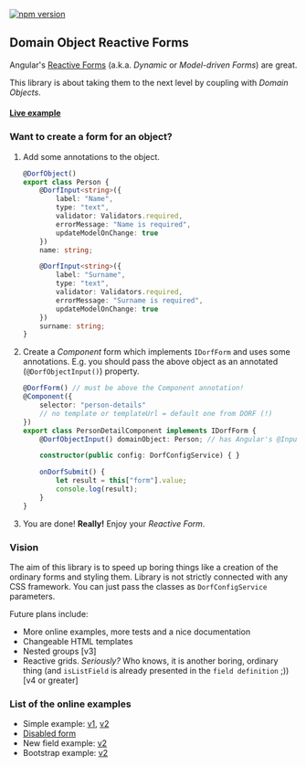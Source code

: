 [![npm version](https://img.shields.io/npm/v/dorf.svg)](https://www.npmjs.com/package/dorf)

## Domain Object Reactive Forms

Angular's [Reactive Forms](https://angular.io/docs/ts/latest/cookbook/dynamic-form.html) (a.k.a. _Dynamic_ or _Model-driven Forms_) are great.

This library is about taking them to the next level by coupling with _Domain Objects_.

#### [Live example](https://embed.plnkr.co/6H2jto/)

### Want to create a form for an object?
1. Add some annotations to the object.
    ```typescript
    @DorfObject()
    export class Person {
        @DorfInput<string>({
            label: "Name", 
            type: "text",
            validator: Validators.required, 
            errorMessage: "Name is required",
            updateModelOnChange: true
        })
        name: string;

        @DorfInput<string>({
            label: "Surname", 
            type: "text",
            validator: Validators.required, 
            errorMessage: "Surname is required",
            updateModelOnChange: true
        })
        surname: string;
    }
    ```

2. Create a _Component_ form which implements `IDorfForm` and uses some annotations. E.g. you should pass the above object as an annotated (`@DorfObjectInput()`) property.
    ```typescript
    @DorfForm() // must be above the Component annotation!
    @Component({
        selector: "person-details"
        // no template or templateUrl = default one from DORF (!)
    })
    export class PersonDetailComponent implements IDorfForm {
        @DorfObjectInput() domainObject: Person; // has Angular's @Input() behavior as well (!)

        constructor(public config: DorfConfigService) { }

        onDorfSubmit() {
            let result = this["form"].value;
            console.log(result);
        }
    }
    ```
3. You are done! **Really!** Enjoy your _Reactive Form_.

### Vision
The aim of this library is to speed up boring things like a creation of the ordinary forms and styling them. Library is not strictly connected with any CSS framework. You can just pass the classes as `DorfConfigService` parameters. 

Future plans include:

 - More online examples, more tests and a nice documentation
 - Changeable HTML templates
 - Nested groups [v3]
 - Reactive grids. _Seriously?_ Who knows, it is another boring, ordinary thing (and `isListField` is already presented in the `field definition` ;)) [v4 or greater]

### List of the online examples
 - Simple example: [v1](http://embed.plnkr.co/5I5eKSuxcWnWbYjKQeTF/), [v2](http://embed.plnkr.co/6H2jto/)
 - [Disabled form](http://embed.plnkr.co/a6Z4pb/)
 - New field example: [v2](http://embed.plnkr.co/q4EEDa/)
 - Bootstrap example: [v2](http://embed.plnkr.co/K1IVvZ/)